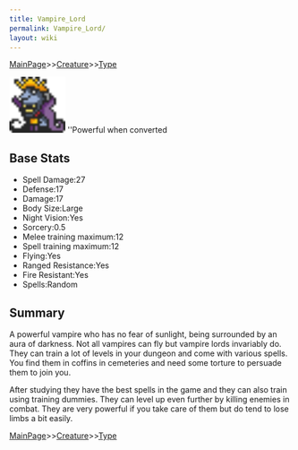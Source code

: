 ```yaml
---
title: Vampire_Lord
permalink: Vampire_Lord/
layout: wiki
---
```


[MainPage](/keeperrl_wiki/ "wikilink")>>[Creature](/keeperrl_wiki/Creature_Guide "wikilink")>>[Type](/keeperrl_wiki/Type "wikilink")

<img src="vampirelord.png" title="fig:vampirelord.png" alt="vampirelord.png" width="100" />
''Powerful when converted

Base Stats
----------

-   Spell Damage:27
-   Defense:17
-   Damage:17
-   Body Size:Large
-   Night Vision:Yes
-   Sorcery:0.5
-   Melee training maximum:12
-   Spell training maximum:12
-   Flying:Yes
-   Ranged Resistance:Yes
-   Fire Resistant:Yes
-   Spells:Random

Summary
-------

A powerful vampire who has no fear of sunlight, being surrounded by an
aura of darkness. Not all vampires can fly but vampire lords invariably
do. They can train a lot of levels in your dungeon and come with various
spells. You find them in coffins in cemeteries and need some torture to
persuade them to join you.

After studying they have the best spells in the game and they can also
train using training dummies. They can level up even further by killing
enemies in combat. They are very powerful if you take care of them but
do tend to lose limbs a bit easily.

[MainPage](/keeperrl_wiki/ "wikilink")>>[Creature](/keeperrl_wiki/Creature_Guide "wikilink")>>[Type](/keeperrl_wiki/Type "wikilink")

